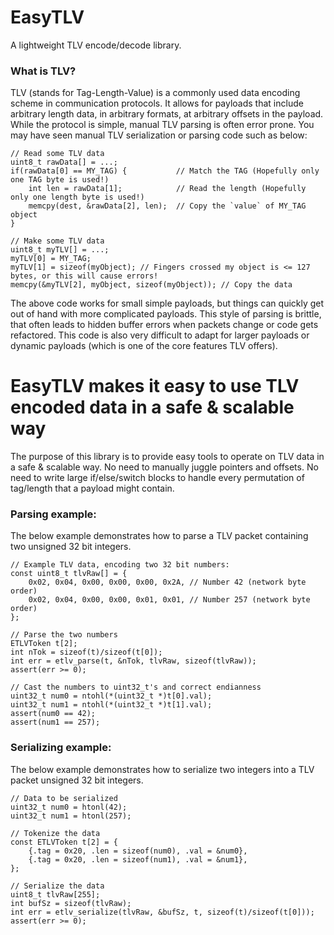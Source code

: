 # EasyTLV
A lightweight TLV encode/decode library.

### What is TLV?
TLV (stands for Tag-Length-Value) is a commonly used data encoding scheme in communication protocols. It allows for payloads that include arbitrary length data, in arbitrary formats, at arbitrary offsets in the payload. While the protocol is simple, manual TLV parsing is often error prone. You may have seen manual TLV serialization or parsing code such as below:
```
// Read some TLV data
uint8_t rawData[] = ...;
if(rawData[0] == MY_TAG) {           // Match the TAG (Hopefully only one TAG byte is used!)
    int len = rawData[1];            // Read the length (Hopefully only one length byte is used!)
    memcpy(dest, &rawData[2], len);  // Copy the `value` of MY_TAG object
}

// Make some TLV data
uint8_t myTLV[] = ...;
myTLV[0] = MY_TAG;
myTLV[1] = sizeof(myObject); // Fingers crossed my object is <= 127 bytes, or this will cause errors!
memcpy(&myTLV[2], myObject, sizeof(myObject)); // Copy the data
```
The above code works for small simple payloads, but things can quickly get out of hand with more complicated payloads. This style of parsing is brittle, that often leads to hidden buffer errors when packets change or code gets refactored. This code is also very difficult to adapt for larger payloads or dynamic payloads (which is one of the core features TLV offers).

# EasyTLV makes it easy to use TLV encoded data in a safe & scalable way
The purpose of this library is to provide easy tools to operate on TLV data in a safe & scalable way. No need to manually juggle pointers and offsets. No need to write large if/else/switch blocks to handle every permutation of tag/length that a payload might contain.

### Parsing example:
The below example demonstrates how to parse a TLV packet containing two
unsigned 32 bit integers.
```
// Example TLV data, encoding two 32 bit numbers:
const uint8_t tlvRaw[] = {
    0x02, 0x04, 0x00, 0x00, 0x00, 0x2A, // Number 42 (network byte order)
    0x02, 0x04, 0x00, 0x00, 0x01, 0x01, // Number 257 (network byte order)
};

// Parse the two numbers
ETLVToken t[2];
int nTok = sizeof(t)/sizeof(t[0]);
int err = etlv_parse(t, &nTok, tlvRaw, sizeof(tlvRaw));
assert(err >= 0);

// Cast the numbers to uint32_t's and correct endianness
uint32_t num0 = ntohl(*(uint32_t *)t[0].val);
uint32_t num1 = ntohl(*(uint32_t *)t[1].val);
assert(num0 == 42);
assert(num1 == 257);
```

### Serializing example:
The below example demonstrates how to serialize two integers into a TLV packet
unsigned 32 bit integers.
```
// Data to be serialized
uint32_t num0 = htonl(42);
uint32_t num1 = htonl(257);

// Tokenize the data
const ETLVToken t[2] = {
    {.tag = 0x20, .len = sizeof(num0), .val = &num0},
    {.tag = 0x20, .len = sizeof(num1), .val = &num1},
};

// Serialize the data
uint8_t tlvRaw[255];
int bufSz = sizeof(tlvRaw);
int err = etlv_serialize(tlvRaw, &bufSz, t, sizeof(t)/sizeof(t[0]));
assert(err >= 0);
```

